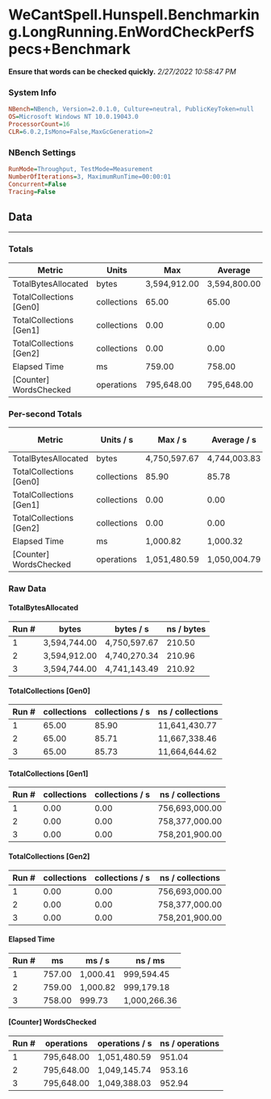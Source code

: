 ﻿# WeCantSpell.Hunspell.Benchmarking.LongRunning.EnWordCheckPerfSpecs+Benchmark
__Ensure that words can be checked quickly.__
_2/27/2022 10:58:47 PM_
### System Info
```ini
NBench=NBench, Version=2.0.1.0, Culture=neutral, PublicKeyToken=null
OS=Microsoft Windows NT 10.0.19043.0
ProcessorCount=16
CLR=6.0.2,IsMono=False,MaxGcGeneration=2
```

### NBench Settings
```ini
RunMode=Throughput, TestMode=Measurement
NumberOfIterations=3, MaximumRunTime=00:00:01
Concurrent=False
Tracing=False
```

## Data
-------------------

### Totals
|          Metric |           Units |             Max |         Average |             Min |          StdDev |
|---------------- |---------------- |---------------- |---------------- |---------------- |---------------- |
|TotalBytesAllocated |           bytes |    3,594,912.00 |    3,594,800.00 |    3,594,744.00 |           96.99 |
|TotalCollections [Gen0] |     collections |           65.00 |           65.00 |           65.00 |            0.00 |
|TotalCollections [Gen1] |     collections |            0.00 |            0.00 |            0.00 |            0.00 |
|TotalCollections [Gen2] |     collections |            0.00 |            0.00 |            0.00 |            0.00 |
|    Elapsed Time |              ms |          759.00 |          758.00 |          757.00 |            1.00 |
|[Counter] WordsChecked |      operations |      795,648.00 |      795,648.00 |      795,648.00 |            0.00 |

### Per-second Totals
|          Metric |       Units / s |         Max / s |     Average / s |         Min / s |      StdDev / s |
|---------------- |---------------- |---------------- |---------------- |---------------- |---------------- |
|TotalBytesAllocated |           bytes |    4,750,597.67 |    4,744,003.83 |    4,740,270.34 |        5,727.09 |
|TotalCollections [Gen0] |     collections |           85.90 |           85.78 |           85.71 |            0.10 |
|TotalCollections [Gen1] |     collections |            0.00 |            0.00 |            0.00 |            0.00 |
|TotalCollections [Gen2] |     collections |            0.00 |            0.00 |            0.00 |            0.00 |
|    Elapsed Time |              ms |        1,000.82 |        1,000.32 |          999.73 |            0.55 |
|[Counter] WordsChecked |      operations |    1,051,480.59 |    1,050,004.79 |    1,049,145.74 |        1,283.81 |

### Raw Data
#### TotalBytesAllocated
|           Run # |           bytes |       bytes / s |      ns / bytes |
|---------------- |---------------- |---------------- |---------------- |
|               1 |    3,594,744.00 |    4,750,597.67 |          210.50 |
|               2 |    3,594,912.00 |    4,740,270.34 |          210.96 |
|               3 |    3,594,744.00 |    4,741,143.49 |          210.92 |

#### TotalCollections [Gen0]
|           Run # |     collections | collections / s |ns / collections |
|---------------- |---------------- |---------------- |---------------- |
|               1 |           65.00 |           85.90 |   11,641,430.77 |
|               2 |           65.00 |           85.71 |   11,667,338.46 |
|               3 |           65.00 |           85.73 |   11,664,644.62 |

#### TotalCollections [Gen1]
|           Run # |     collections | collections / s |ns / collections |
|---------------- |---------------- |---------------- |---------------- |
|               1 |            0.00 |            0.00 |  756,693,000.00 |
|               2 |            0.00 |            0.00 |  758,377,000.00 |
|               3 |            0.00 |            0.00 |  758,201,900.00 |

#### TotalCollections [Gen2]
|           Run # |     collections | collections / s |ns / collections |
|---------------- |---------------- |---------------- |---------------- |
|               1 |            0.00 |            0.00 |  756,693,000.00 |
|               2 |            0.00 |            0.00 |  758,377,000.00 |
|               3 |            0.00 |            0.00 |  758,201,900.00 |

#### Elapsed Time
|           Run # |              ms |          ms / s |         ns / ms |
|---------------- |---------------- |---------------- |---------------- |
|               1 |          757.00 |        1,000.41 |      999,594.45 |
|               2 |          759.00 |        1,000.82 |      999,179.18 |
|               3 |          758.00 |          999.73 |    1,000,266.36 |

#### [Counter] WordsChecked
|           Run # |      operations |  operations / s | ns / operations |
|---------------- |---------------- |---------------- |---------------- |
|               1 |      795,648.00 |    1,051,480.59 |          951.04 |
|               2 |      795,648.00 |    1,049,145.74 |          953.16 |
|               3 |      795,648.00 |    1,049,388.03 |          952.94 |


